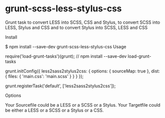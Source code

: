 # grunt-scss-less-stylus-css
Grunt task to convert LESS into SCSS, CSS and Stylus, to convert SCSS into LESS, Stylus and CSS and to convert Stylus into SCSS, LESS and CSS

Install

$ npm install --save-dev grunt-scss-less-stylus-css
Usage

require('load-grunt-tasks')(grunt); // npm install --save-dev load-grunt-tasks

grunt.initConfig({
    less2sass2stylus2css: {
        options: {
            sourceMap: true
        },
        dist: {
            files: {
                'main.css': 'main.scss'
            }
        }
    }
});

grunt.registerTask('default', ['less2sass2stylus2css']);

Options

Your Sourcefile could be a LESS or a SCSS or a Stylus.
Your Targetfile could be either a LESS or a SCSS or a Stylus or a CSS.